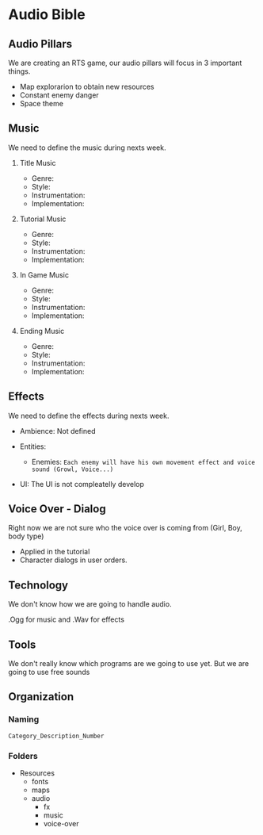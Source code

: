 # Audio Bible

## Audio Pillars
We are creating an RTS game, our audio pillars will focus in 3 important things.
- Map explorarion to obtain new resources
- Constant enemy danger
- Space theme 

## Music
We need to define the music during nexts week.

1. Title Music

    - Genre:
    - Style:
    - Instrumentation:
    - Implementation:
 
2. Tutorial Music
    - Genre:
    - Style:
    - Instrumentation:
    - Implementation:
  
 3. In Game Music
    - Genre:
    - Style:
    - Instrumentation:
    - Implementation:
  
 4. Ending Music
    - Genre:
    - Style:
    - Instrumentation:
    - Implementation:

## Effects
We need to define the effects during nexts week.

- Ambience: Not defined
- Entities:
    - Enemies:
        `Each enemy will have his own movement effect and voice sound (Growl, Voice...)`

- UI: The UI is not compleatelly develop

## Voice Over - Dialog
Right now we are not sure who the voice over is coming from (Girl, Boy, body type)
- Applied in the tutorial 
- Character dialogs in user orders.

## Technology
We don't know how we are going to handle audio.

.Ogg for music and .Wav for effects 

## Tools
We don't really know which programs are we going to use yet.
But we are going to use free sounds

## Organization

### Naming

`Category_Description_Number`

### Folders

- Resources
    - fonts
    - maps
    - audio
       - fx
       - music
       - voice-over 
    
